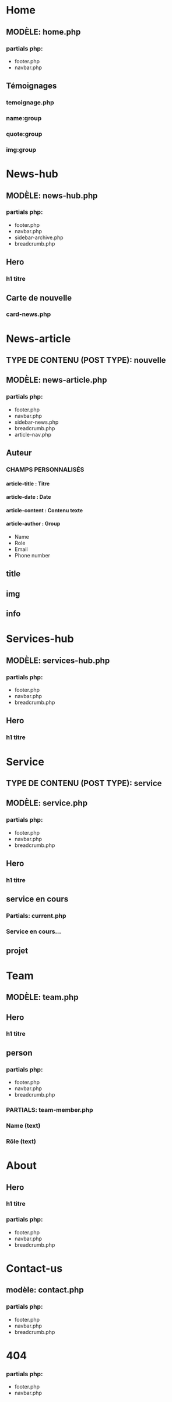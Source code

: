 # Home

## MODÈLE: home.php

### partials php:

- footer.php
- navbar.php

## Témoignages

### temoignage.php

### name:group

### quote:group

### img:group

# News-hub

## MODÈLE: news-hub.php

### partials php:

- footer.php
- navbar.php
- sidebar-archive.php
- breadcrumb.php

## Hero

### h1 titre

## Carte de nouvelle

### card-news.php

# News-article

## TYPE DE CONTENU (POST TYPE): nouvelle

## MODÈLE: news-article.php

### partials php:

- footer.php
- navbar.php
- sidebar-news.php
- breadcrumb.php
- article-nav.php

## Auteur

### CHAMPS PERSONNALISÉS

#### article-title : Titre

#### article-date : Date

#### article-content : Contenu texte

#### article-author : Group

- Name
- Role
- Email
- Phone number

## title

## img

## info

# Services-hub

## MODÈLE: services-hub.php

### partials php:

- footer.php
- navbar.php
- breadcrumb.php

## Hero

### h1 titre

# Service

## TYPE DE CONTENU (POST TYPE): service

## MODÈLE: service.php

### partials php:

- footer.php
- navbar.php
- breadcrumb.php

## Hero

### h1 titre

## service en cours

### Partials: current.php

### Service en cours...

## projet

# Team

## MODÈLE: team.php

## Hero

### h1 titre

## person

### partials php:

- footer.php
- navbar.php
- breadcrumb.php

### PARTIALS: team-member.php

### Name (text)

### Rôle (text)

# About

## Hero

### h1 titre

### partials php:

- footer.php
- navbar.php
- breadcrumb.php

# Contact-us

## modèle: contact.php

### partials php:

- footer.php
- navbar.php
- breadcrumb.php

# 404

### partials php:

- footer.php
- navbar.php

